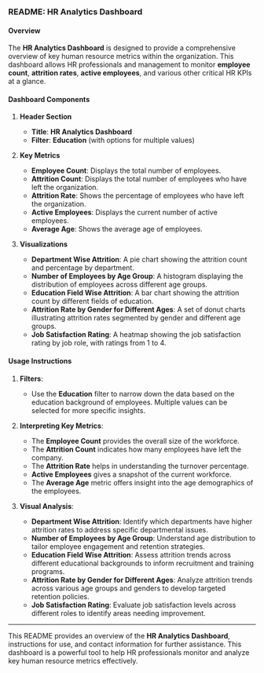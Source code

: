 ### README: HR Analytics Dashboard

#### Overview
The **HR Analytics Dashboard** is designed to provide a comprehensive overview of key human resource metrics within the organization. This dashboard allows HR professionals and management to monitor **employee count**, **attrition rates**, **active employees**, and various other critical HR KPIs at a glance.

#### Dashboard Components

1. **Header Section**
   - **Title**: **HR Analytics Dashboard**
   - **Filter**: **Education** (with options for multiple values)

2. **Key Metrics**
   - **Employee Count**: Displays the total number of employees.
   - **Attrition Count**: Displays the total number of employees who have left the organization.
   - **Attrition Rate**: Shows the percentage of employees who have left the organization.
   - **Active Employees**: Displays the current number of active employees.
   - **Average Age**: Shows the average age of employees.

3. **Visualizations**
   - **Department Wise Attrition**: A pie chart showing the attrition count and percentage by department.
   - **Number of Employees by Age Group**: A histogram displaying the distribution of employees across different age groups.
   - **Education Field Wise Attrition**: A bar chart showing the attrition count by different fields of education.
   - **Attrition Rate by Gender for Different Ages**: A set of donut charts illustrating attrition rates segmented by gender and different age groups.
   - **Job Satisfaction Rating**: A heatmap showing the job satisfaction rating by job role, with ratings from 1 to 4.

#### Usage Instructions

1. **Filters**:
   - Use the **Education** filter to narrow down the data based on the education background of employees. Multiple values can be selected for more specific insights.

2. **Interpreting Key Metrics**:
   - The **Employee Count** provides the overall size of the workforce.
   - The **Attrition Count** indicates how many employees have left the company.
   - The **Attrition Rate** helps in understanding the turnover percentage.
   - **Active Employees** gives a snapshot of the current workforce.
   - The **Average Age** metric offers insight into the age demographics of the employees.

3. **Visual Analysis**:
   - **Department Wise Attrition**: Identify which departments have higher attrition rates to address specific departmental issues.
   - **Number of Employees by Age Group**: Understand age distribution to tailor employee engagement and retention strategies.
   - **Education Field Wise Attrition**: Assess attrition trends across different educational backgrounds to inform recruitment and training programs.
   - **Attrition Rate by Gender for Different Ages**: Analyze attrition trends across various age groups and genders to develop targeted retention policies.
   - **Job Satisfaction Rating**: Evaluate job satisfaction levels across different roles to identify areas needing improvement.

---

This README provides an overview of the **HR Analytics Dashboard**, instructions for use, and contact information for further assistance. This dashboard is a powerful tool to help HR professionals monitor and analyze key human resource metrics effectively.
